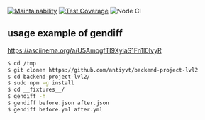 [![Maintainability](https://api.codeclimate.com/v1/badges/1e622841f8c56b7b2390/maintainability)](https://codeclimate.com/github/antiyvt/backend-project-lvl2/maintainability)
[![Test Coverage](https://api.codeclimate.com/v1/badges/1e622841f8c56b7b2390/test_coverage)](https://codeclimate.com/github/antiyvt/backend-project-lvl2/test_coverage)
![Node CI](https://github.com/antiyvt/backend-project-lvl2/workflows/Node%20CI/badge.svg)

## usage example of gendiff
https://asciinema.org/a/U5AmogfTI9XyiaS1Fn1l0IvyR

```sh
$ cd /tmp
$ git clonen https://github.com/antiyvt/backend-project-lvl2
$ cd backend-project-lvl2/
$ sudo npm -g install
$ cd __fixtures__/
$ gendiff -h
$ gendiff before.json after.json
$ gendiff before.yml after.yml
```
